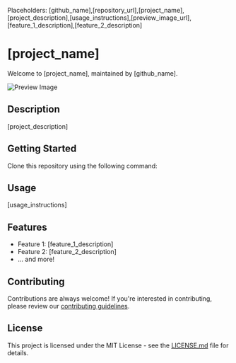 Placeholders: [github_name],[repository_url],[project_name],[project_description],[usage_instructions],[preview_image_url],[feature_1_description],[feature_2_description]
# [project_name]

Welcome to [project_name], maintained by [github_name].

![Preview Image](preview_image_url)

## Description

[project_description]

## Getting Started

Clone this repository using the following command:

## Usage

[usage_instructions]

## Features

- Feature 1: [feature_1_description]
- Feature 2: [feature_2_description]
- ... and more!

## Contributing

Contributions are always welcome! If you're interested in contributing, please review our [contributing guidelines](./CONTRIBUTING.md).

## License

This project is licensed under the MIT License - see the [LICENSE.md](LICENSE.md) file for details.